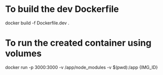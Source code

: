 # To build the dev Dockerfile

docker build -f Dockerfile.dev .

# To run the created container using volumes

docker run -p 3000:3000 -v /app/node_modules -v $(pwd):/app {IMG_ID}